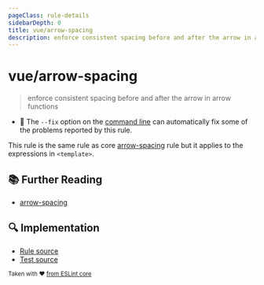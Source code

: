 ```yaml
---
pageClass: rule-details
sidebarDepth: 0
title: vue/arrow-spacing
description: enforce consistent spacing before and after the arrow in arrow functions
---
```

# vue/arrow-spacing
> enforce consistent spacing before and after the arrow in arrow functions

- :wrench: The `--fix` option on the [command line](https://eslint.org/docs/user-guide/command-line-interface#fixing-problems) can automatically fix some of the problems reported by this rule.

This rule is the same rule as core [arrow-spacing] rule but it applies to the expressions in `<template>`.

## :books: Further Reading

- [arrow-spacing]

[arrow-spacing]: https://eslint.org/docs/rules/arrow-spacing

## :mag: Implementation

- [Rule source](https://github.com/vuejs/eslint-plugin-vue/blob/master/lib/rules/arrow-spacing.js)
- [Test source](https://github.com/vuejs/eslint-plugin-vue/blob/master/tests/lib/rules/arrow-spacing.js)

<sup>Taken with ❤️ [from ESLint core](https://eslint.org/docs/rules/arrow-spacing)</sup>

